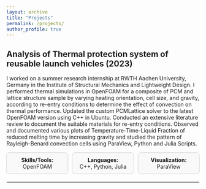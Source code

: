 ```yaml
---
layout: archive
title: "Projects"
permalink: /projects/
author_profile: true
---
```


## Analysis of Thermal protection system of reusable launch vehicles (2023)

I worked on a summer research internship at RWTH Aachen University, Germany in the Institute of Structural Mechanics and Lightweight Design. I performed thermal simulations in OpenFOAM for a composite of PCM and lattice structure sample by varying heating orientation, cell size, and gravity, according to re-entry conditions to determine the effect of convection on thermal performance. Updated the custom PCMLattice solver to the latest OpenFOAM version using C++ in Ubuntu. Conducted an extensive literature review to document the suitable materials for re-entry conditions. Observed and documented various plots of Temperature-Time-Liquid Fraction of reduced melting time by increasing gravity and studied the pattern of Rayleigh-Benard convection cells using ParaView, Python and Julia Scripts.

<div style="display: flex; gap: 10px; margin-top: 15px;">
  <div style="flex: 1; padding: 10px; border: 1px solid #ccc; border-radius: 8px; background-color: #f9f9f9; text-align: center;">
    <strong>Skills/Tools:</strong><br>
    OpenFOAM
  </div>
  <div style="flex: 1; padding: 10px; border: 1px solid #ccc; border-radius: 8px; background-color: #f9f9f9; text-align: center;">
    <strong>Languages:</strong><br>
    C++, Python, Julia
  </div>
  <div style="flex: 1; padding: 10px; border: 1px solid #ccc; border-radius: 8px; background-color: #f9f9f9; text-align: center;">
    <strong>Visualization:</strong><br>
    ParaView
  </div>
</div>

<hr style="margin-top: 20px; border: 1px solid #ddd;">
